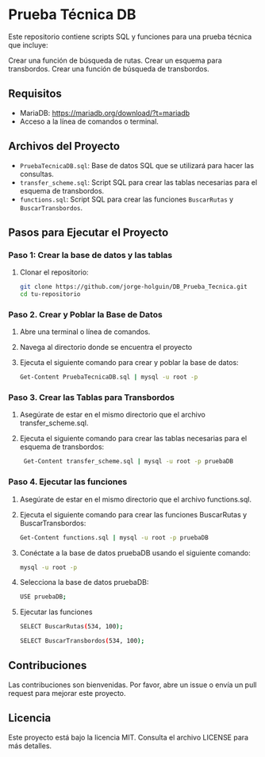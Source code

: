 # Prueba Técnica DB

Este repositorio contiene scripts SQL y funciones para una prueba técnica que incluye:

Crear una función de búsqueda de rutas.
Crear un esquema para transbordos.
Crear una función de búsqueda de transbordos.

## Requisitos

- MariaDB: https://mariadb.org/download/?t=mariadb
- Acceso a la línea de comandos o terminal.

## Archivos del Proyecto

- `PruebaTecnicaDB.sql`: Base de datos SQL que se utilizará para hacer las consultas.
- `transfer_scheme.sql`: Script SQL para crear las tablas necesarias para el esquema de transbordos.
- `functions.sql`: Script SQL para crear las funciones `BuscarRutas` y `BuscarTransbordos`.

## Pasos para Ejecutar el Proyecto

### Paso 1: Crear la base de datos y las tablas

1. Clonar el repositorio:
   ```sh
   git clone https://github.com/jorge-holguin/DB_Prueba_Tecnica.git
   cd tu-repositorio
    ```

### Paso 2. Crear y Poblar la Base de Datos

1. Abre una terminal o línea de comandos.
2. Navega al directorio donde se encuentra el proyecto
3. Ejecuta el siguiente comando para crear y poblar la base de datos:

   ```bash
   Get-Content PruebaTecnicaDB.sql | mysql -u root -p
   ```
### Paso 3. Crear las Tablas para Transbordos
1. Asegúrate de estar en el mismo directorio que el archivo transfer_scheme.sql.

2. Ejecuta el siguiente comando para crear las tablas necesarias para el esquema de transbordos:

   ```bash
    Get-Content transfer_scheme.sql | mysql -u root -p pruebaDB
   ```

### Paso 4. Ejecutar las funciones

1. Asegúrate de estar en el mismo directorio que el archivo functions.sql.

2. Ejecuta el siguiente comando para crear las funciones BuscarRutas y BuscarTransbordos:

    ```bash
    Get-Content functions.sql | mysql -u root -p pruebaDB
    ```

3. Conéctate a la base de datos pruebaDB usando el siguiente comando:

    ```bash
    mysql -u root -p
    ```

4. Selecciona la base de datos pruebaDB:

    ```bash
    USE pruebaDB;
    ```
5. Ejecutar las funciones 

    ```bash
    SELECT BuscarRutas(534, 100);
    ```

     ```bash
    SELECT BuscarTransbordos(534, 100);
    ```

## Contribuciones
Las contribuciones son bienvenidas. Por favor, abre un issue o envía un pull request para mejorar este proyecto.

## Licencia
Este proyecto está bajo la licencia MIT. Consulta el archivo LICENSE para más detalles.
